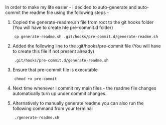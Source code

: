 

In order to make my life easier - I decided to auto-generate and auto-commit the readme file using the following steps -

1. Copied the generate-readme.sh file from root to the git hooks folder (You will have to create hte pre-commit.d folder)
~~~
    cp generate-readme.sh .git/hooks/pre-commit.d/generate-readme.sh
~~~
2. Added the following line to the .git/hooks/pre-commit file (You will have to create this file if not present already)
~~~
    .git/hooks/pre-commit.d/generate-readme.sh
~~~
3. Ensure that pre-commit file is executable
~~~
    chmod +x pre-commit
~~~
4. Next time whenever I commit my main files - the readme file changes automatically turn up under commit changes.


5. Alternatively to manually generate readme you can also run the following command from your terminal
~~~
    ./generate-readme.sh
~~~
